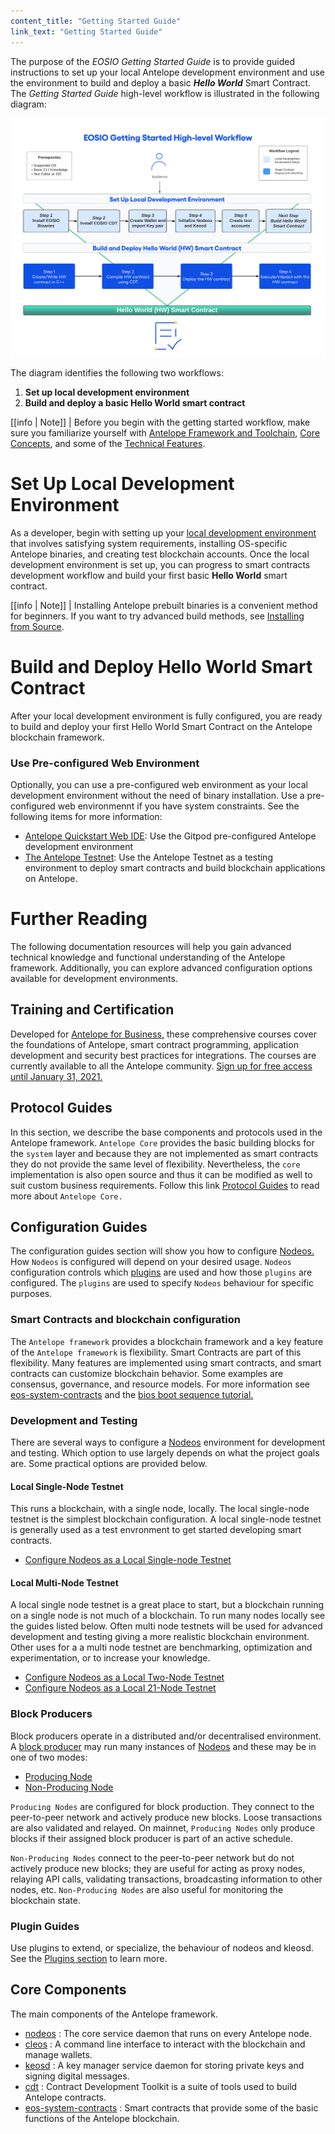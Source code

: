 ```yaml
---
content_title: "Getting Started Guide"
link_text: "Getting Started Guide"
---
```


The purpose of the _EOSIO Getting Started Guide_ is to provide guided instructions to set up your local Antelope development environment and use the environment to build and deploy a basic **_Hello World_** Smart Contract. The _Getting Started Guide_ high-level workflow is illustrated in the following diagram: 

![Antelope Getting Started Workflow](eosio-gsg-workflow.png)

The diagram identifies the following two workflows: 

1. **Set up local development environment**
2. **Build and deploy a basic Hello World smart contract**

[[info | Note]]
| Before you begin with the getting started workflow, make sure you familiarize yourself with [Antelope Framework and Toolchain](../20_introduction-to-eosio/10_platform_and_toolchain.md), [Core Concepts](../20_introduction-to-eosio/20_core_concepts.md), and some of the [Technical Features](../20_introduction-to-eosio/30_technical_features.md).

# Set Up Local Development Environment
As a developer, begin with setting up your [local development environment](../30_getting-started-guide/20_local-development-environment/index.md) that involves satisfying system requirements, installing OS-specific Antelope binaries, and creating test blockchain accounts. Once the local development environment is set up, you can progress to smart contracts development workflow and build your first basic **Hello World** smart contract.

[[info | Note]]
| Installing Antelope prebuilt binaries is a convenient method for beginners. If you want to try advanced build methods, see [Installing from Source](https://docs.eosnetwork.com/manuals/eos/v2.1/install/build-from-source/index).

# Build and Deploy Hello World Smart Contract
After your local development environment is fully configured, you are ready to build and deploy your first Hello World Smart Contract on the Antelope blockchain framework.


### Use Pre-configured Web Environment
Optionally, you can use a pre-configured web environment as your local development environment without the need of binary installation. Use a pre-configured web environmennt if you have system constraints. See the following items for more information:

* [Antelope Quickstart Web IDE](30_pre-configured-development-environment): Use the Gitpod pre-configured Antelope development environment
* [The Antelope Testnet](../70_quick-start-guides): Use the Antelope Testnet as a testing environment to deploy smart contracts and build blockchain applications on Antelope.


# Further Reading
The following documentation resources will help you gain advanced technical knowledge and functional understanding of the Antelope framework. Additionally, you can explore advanced configuration options available for development environments.

## Training and Certification 
Developed for [Antelope for Business,](https://eos.io/eosio-for-business/) these comprehensive courses cover the foundations of Antelope, smart contract programming, application development and security best practices for integrations. The courses are currently available to all the Antelope community. [Sign up for free access until January 31, 2021.](https://training.eos.io/)

## Protocol Guides
In this section, we describe the base components and protocols used in the Antelope framework. `Antelope Core` provides the basic building blocks for the `system` layer and because they are not implemented as smart contracts they do not provide the same level of flexibility. Nevertheless, the `core` implementation is also open source and thus it can be modified as well to suit custom business requirements. Follow this link [Protocol Guides](../60_protocol-guides) to read more about `Antelope Core.`

## Configuration Guides

The configuration guides section will show you how to configure [Nodeos.](../glossary/index/#nodeos) How `Nodeos` is configured will depend on your desired usage. `Nodeos` configuration controls which [plugins](../glossary/index/#plugin) are used and how those `plugins` are configured. The `plugins` are used to specify `Nodeos` behaviour for specific purposes. 

### Smart Contracts and blockchain configuration
The `Antelope framework` provides a blockchain framework and a key feature of the `Antelope framework` is flexibility. Smart Contracts are part of this flexibility. Many features are implemented using smart contracts, and smart contracts can customize blockchain behavior. Some examples are consensus, governance, and resource models. For more information see [eos-system-contracts](https://docs.eosnetwork.com/manuals/eos-system-contracts/latest/index) and the [bios boot sequence tutorial.](../80_tutorials/10_bios-boot-sequence.md)    

### Development and Testing
There are several ways to configure a [Nodeos](../glossary/index/#nodeos) environment for development and testing. Which option to use largely depends on what the project goals are. Some practical options are provided below.

#### Local Single-Node Testnet
This runs a blockchain, with a single node, locally. The local single-node testnet is the simplest blockchain configuration. A local single-node testnet is generally used as a test envronment to get started developing smart contracts.    

* [Configure Nodeos as a Local Single-node Testnet](https://docs.eosnetwork.com/manuals/eos/v2.1/nodeos/usage/development-environment/local-single-node-testnet) 

#### Local Multi-Node Testnet
A local single node testnet is a great place to start, but a blockchain running on a single node is not much of a blockchain. To run many nodes locally see the guides listed below. Often multi node testnets will be used for advanced development and testing giving a more realistic blockchain environment. Other uses for a a multi node testnet are benchmarking, optimization and experimentation, or to increase your knowledge. 

* [Configure Nodeos as a Local Two-Node Testnet](https://docs.eosnetwork.com/manuals/eos/v2.1/nodeos/usage/development-environment/local-multi-node-testnet)
* [Configure Nodeos as a Local 21-Node Testnet](https://github.com/AntelopeIO/leap/blob/master/tutorials/bios-boot-tutorial/README.md)

### Block Producers
Block producers operate in a distributed and/or decentralised environment. A [block producer](../glossary/index/#block-producer) may run many instances of [Nodeos](../glossary/index/#nodeos) and these may be in one of two modes:

 * [Producing Node](https://docs.eosnetwork.com/manuals/eos/v2.1/nodeos/usage/node-setups/producing-node)
 * [Non-Producing Node](https://docs.eosnetwork.com/manuals/eos/v2.1/nodeos/usage/node-setups/non-producing-node)

`Producing Nodes` are configured for block production. They connect to the peer-to-peer network and actively produce new blocks. Loose transactions are also validated and relayed. On mainnet, `Producing Nodes` only produce blocks if their assigned block producer is part of an active schedule.

`Non-Producing Nodes` connect to the peer-to-peer network but do not actively produce new blocks; they are useful for acting as proxy nodes, relaying API calls, validating transactions, broadcasting information to other nodes, etc. `Non-Producing Nodes` are also useful for monitoring the blockchain state.

### Plugin Guides
Use plugins to extend, or specialize, the behaviour of nodeos and kleosd. See the [Plugins section](https://docs.eosnetwork.com/manuals/eos/v2.1/nodeos/plugins/index) to learn more.


## Core Components
The main components of the Antelope framework.
* [nodeos](https://docs.eosnetwork.com/manuals/eos/v2.1/nodeos/index) : The core service daemon that runs on every Antelope node.
* [cleos](https://docs.eosnetwork.com/manuals/eos/v2.1/cleos/index) : A command line interface to interact with the blockchain and manage wallets.
* [keosd](https://docs.eosnetwork.com/manuals/eos/v2.1/keosd/index) : A key manager service daemon for storing private keys and signing digital messages.
* [cdt](https://docs.eosnetwork.com/manuals/cdt/v1.8/index) : Contract Development Toolkit is a suite of tools used to build Antelope contracts.
* [eos-system-contracts](https://docs.eosnetwork.com/manuals/eos-system-contracts/latest/index) : Smart contracts that provide some of the basic functions of the Antelope blockchain.



